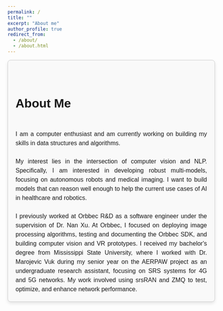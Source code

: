 ```yaml
---
permalink: /
title: ""
excerpt: "About me"
author_profile: true
redirect_from: 
  - /about/
  - /about.html
---
```

<div style="text-align: justify; max-width: 800px; width: 100%; margin: auto; padding: 20px; background-color: #f9f9f9; border: 1px solid #ccc; border-radius: 8px; font-family: Arial, sans-serif; font-size: 16px; line-height: 1.5; box-shadow: 0 4px 8px rgba(0, 0, 0, 0.1);">
<br>
<h1>About Me</h1>
<br>
I am a computer enthusiast and am currently working on building my skills in data structures and algorithms.<br>
<br>
My interest lies in the intersection of computer vision and NLP. Specifically, I am interested in developing robust multi-models, focusing on autonomous robots and medical imaging. I want to build models that can reason well enough to help the current use cases of AI in healthcare and robotics.<br>
<br>
I previously worked at Orbbec R&D as a software engineer under the supervision of Dr. Nan Xu. At Orbbec, I focused on deploying image processing algorithms, testing and documenting the Orbbec SDK, and building computer vision and VR prototypes. I received my bachelor's degree from Mississippi State University, where I worked with Dr. Marojevic Vuk during my senior year on the AERPAW project as an undergraduate research assistant, focusing on SRS systems for 4G and 5G networks. My work involved using srsRAN and ZMQ to test, optimize, and enhance network performance.<br>

</div>